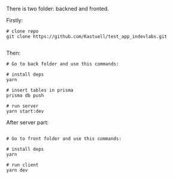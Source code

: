 There is two folder: backned and fronted.

Firstly:

```
# clone repo
git clone https://github.com/Kastuell/test_app_indevlabs.git


```

Then:

```
# Go to back folder and use this commands:

# install deps
yarn

# insert tables in prisma
prisma db push

# run server
yarn start:dev

```

After server part:

```

# Go to front folder and use this commands:

# install deps
yarn

# run client
yarn dev

```
